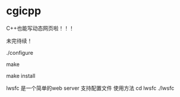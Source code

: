 # cgicpp
C++也能写动态网页啦！！！

未完待续！

./configure

make

make install

lwsfc 是一个简单的web server 支持配置文件 使用方法
cd lwsfc
./lwsfc
